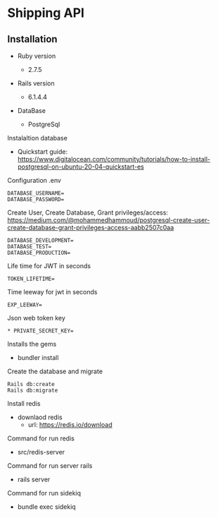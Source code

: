 # Shipping API

## Installation

* Ruby version
  - 2.7.5
* Rails version
  - 6.1.4.4

* DataBase
    - PostgreSql

Instalaltion database 
- Quickstart guide: https://www.digitalocean.com/community/tutorials/how-to-install-postgresql-on-ubuntu-20-04-quickstart-es

Configuration .env

    DATABASE_USERNAME=
    DATABASE_PASSWORD=

 Create User, Create Database, Grant privileges/access: https://medium.com/@mohammedhammoud/postgresql-create-user-create-database-grant-privileges-access-aabb2507c0aa

    DATABASE_DEVELOPMENT=
    DATABASE_TEST=
    DATABASE_PRODUCTION=

Life time for JWT in seconds

    TOKEN_LIFETIME=

Time leeway for jwt in seconds

    EXP_LEEWAY=

Json web token key

    * PRIVATE_SECRET_KEY=
 

Installs the gems

* bundler install
 
Create the database and migrate

    Rails db:create
    Rails db:migrate

Install redis
* downlaod redis
    - url: https://redis.io/download

Command for run redis
*  src/redis-server

Command for run server rails
*   rails server

Command for run sidekiq
* bundle exec sidekiq
